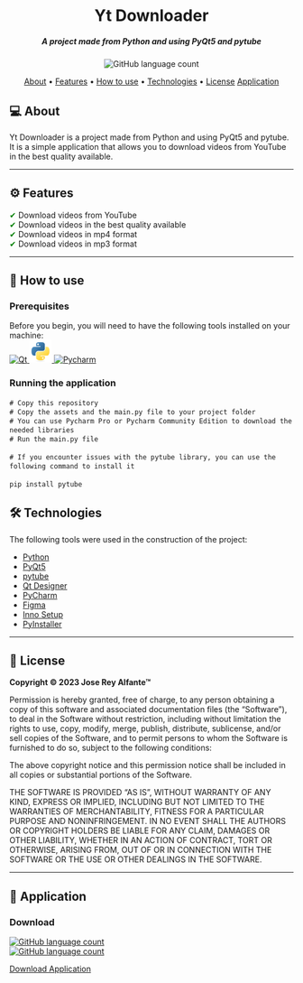 
<h1 align="center">Yt Downloader</h1>
<h5 align="center">A project made from Python and using PyQt5 and pytube</h5>

<p align="center">
  <img alt="GitHub language count" src="https://res.cloudinary.com/dwqd0nals/image/upload/v1690687422/ytdownloader_lsx710.png">
</p>

<p align="center">
  <a href="#-about">About</a> •
  <a href="#-features">Features</a> •
  <a href="#-how-to-use">How to use</a> •
  <a href="#-technologies">Technologies</a> •
  <a href="#-license">License</a>
  <a href="#-application">Application</a>
</p>

## 💻 About

Yt Downloader is a project made from Python and using PyQt5 and pytube. It is a simple application that allows you to download videos from YouTube in the best quality available.

---

## ⚙️ Features

<span style="color:green;">✔</span> Download videos from YouTube<br/>
<span style="color:green;">✔</span> Download videos in the best quality available<br/>
<span style="color:green;">✔</span> Download videos in mp4 format<br/>
<span style="color:green;">✔</span> Download videos in mp3 format

---

## 🚀 How to use

### Prerequisites

Before you begin, you will need to have the following tools installed on your machine:
<br/>
<a href="https://www.qt.io/" target="_blank" rel="noreferrer">
    <img src="https://upload.wikimedia.org/wikipedia/commons/0/0b/Qt_logo_2016.svg" alt="Qt" width="40" height="40"/>
</a>
<a href="https://www.python.org" target="_blank" rel="noreferrer">
    <img src="https://raw.githubusercontent.com/devicons/devicon/master/icons/python/python-original.svg" alt="Python" width="40" height="40"/>
</a>
<a href="https://www.jetbrains.com/pycharm/" target="_blank" rel="noreferrer">
<img src="https://res.cloudinary.com/dwqd0nals/image/upload/v1690691716/PyCharm_Icon.svg_rykeuy.png" alt="Pycharm" width="40" height="40"/>
</a>

### Running the application

```
# Copy this repository
# Copy the assets and the main.py file to your project folder
# You can use Pycharm Pro or Pycharm Community Edition to download the needed libraries
# Run the main.py file

# If you encounter issues with the pytube library, you can use the following command to install it

pip install pytube
```



## 🛠 Technologies

The following tools were used in the construction of the project:

- [Python](https://www.python.org/)
- [PyQt5](https://pypi.org/project/PyQt5/)
- [pytube](https://pypi.org/project/pytube/)
- [Qt Designer](https://www.qt.io/)
- [PyCharm](https://www.jetbrains.com/pycharm/)
- [Figma](https://www.figma.com/)
- [Inno Setup](https://jrsoftware.org/isinfo.php)
- [PyInstaller](https://pyinstaller.org/en/stable/)

---

## 📝 License
<b>Copyright © 2023 Jose Rey Alfante™</b>

Permission is hereby granted, free of charge, to any person obtaining a copy of this software and associated documentation files (the “Software”), to deal in the Software without restriction, including without limitation the rights to use, copy, modify, merge, publish, distribute, sublicense, and/or sell copies of the Software, and to permit persons to whom the Software is furnished to do so, subject to the following conditions:

The above copyright notice and this permission notice shall be included in all copies or substantial portions of the Software.

THE SOFTWARE IS PROVIDED “AS IS”, WITHOUT WARRANTY OF ANY KIND, EXPRESS OR IMPLIED, INCLUDING BUT NOT LIMITED TO THE WARRANTIES OF MERCHANTABILITY, FITNESS FOR A PARTICULAR PURPOSE AND NONINFRINGEMENT. IN NO EVENT SHALL THE AUTHORS OR COPYRIGHT HOLDERS BE LIABLE FOR ANY CLAIM, DAMAGES OR OTHER LIABILITY, WHETHER IN AN ACTION OF CONTRACT, TORT OR OTHERWISE, ARISING FROM, OUT OF OR IN CONNECTION WITH THE SOFTWARE OR THE USE OR OTHER DEALINGS IN THE SOFTWARE.

---

## 📱 Application


### Download
<a align="center" href="https://bit.ly/YoutubeDownloaderWindowsSetup123">
  <img alt="GitHub language count" src="https://res.cloudinary.com/dwqd0nals/image/upload/v1690698360/inno_m6lnoz.png">
</a>
<br/>
<a display="flex" href="https://bit.ly/YoutubeDownloaderWindowsSetup123">
 <img alt="GitHub language count" src="https://cdn-icons-png.flaticon.com/512/9199/9199004.png" width="40" height="40">
 <p>Download Application</p>
</a>

